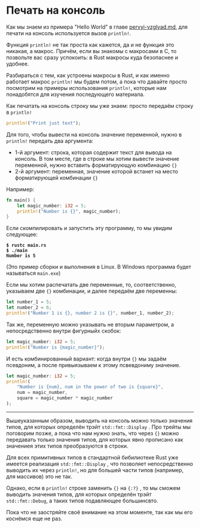 # Печать на консоль

Как мы знаем из примера "Hello World" в главе [pervyi-vzglyad.md](pervyi-vzglyad.md "mention"), для печати на консоль используется вызов `println!`.

Функция `println!` не так проста как кажется, да и не функция это никакая, а макрос. Причём, если вы знакомы с макросами в C, то позвольте вас сразу успокоить: в Rust макросы куда безопаснее и удобнее.

Разбираться с тем, как устроены макросы в Rust, и как именно работает макрос `println!` мы будем потом, а пока что давайте просто посмотрим на примеры использования `println!`, которые нам понадобятся для изучения последующего материала.

Как печатать на консоль строку мы уже знаем: просто передаём строку в `println!`&#x20;

```rust
println!("Print just text");
```

Для того, чтобы вывести на консоль значение переменной, нужно в `println!` передать два аргумента:

* 1-й аргумент: строка, которая содержит текст для вывода на консоль. В том месте, где в строке мы хотим вывести значение переменной, нужно вставить форматирующую комбинацию `{}`&#x20;
* 2-й аргумент: переменная, значение которой встанет на место форматирующей комбинации `{}`

Например:

```rust
fn main() {
    let magic_number: i32 = 5;
    println!("Number is {}", magic_number);
}
```

Если скомпилировать и запустить эту программу, то мы увидим следующее:

<pre><code><strong>$ rustc main.rs
</strong><strong>$ ./main
</strong><strong>Number is 5
</strong></code></pre>

(Это пример сборки и выполнения в Linux. В Windows программа будет называться `main.exe`)

Если мы хотим распечатать две переменные, то, соответственно, указываем две `{}` комбинации, и далее передаём две переменны:

```rust
let number_1 = 5;
let number_2 = 6;
println!("Number 1 is {}, number 2 is {}", number_1, number_2);
```

Так же, переменную можно указывать не вторым параметром, а непосредственно внутри фигурныйх скобок:

```rust
let magic_number: i32 = 5;
println!("Number is {magic_number}");
```

И есть комбинированный вариант: когда внутри `{}` мы задаём псевдоним, а после привыязываем к этому псвевдониму значение.

```rust
let magic_number: i32 = 5;
println!(
    "Number is {num}, num in the power of two is {square}",
    num = magic_number,
    square = magic_number * magic_number
);
```

***

Вышеуказанным образом, выводить на консоль можно только значения типов, для которых определён трэйт `std::fmt::Display` . Про трейты мы поговорим позже, а пока что нам нужно знать, что через `{}` можно передавать только значения типов, для которых явно прописано как значениея этих типов преобразуются в строки.

Для всех примитивных типов в стандартной бибилиотеке Rust уже имеется реализация `std::fmt::Display` , что позволяет непосредственно выводить их через `println!`, но для большей части типов (например, для массивов) это не так.

Однако, если в `println!` строке заменить `{}` на `{:?}` , то мы сможем выводить значения типов, для которых определён трэйт `std::fmt::Debug`, а таких типов подавляющее большинсвто.

Пока что не заостряйте своё внимание на этом моменте, так как мы его коснёмся еще не раз.
